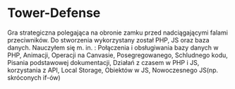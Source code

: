 # Tower-Defense
Gra strategiczna polegająca na obronie zamku przed nadciągającymi falami przeciwników.
Do stworzenia wykorzystany został PHP, JS oraz baza danych.
Nauczyłem się m. in. :
Połączenia i obsługiwania bazy danych w PHP,
Animacji,
Operacji na Canvasie,
Posegregowanego, Schludnego kodu,
Pisania podstawowej dokumentacji,
Działań z czasem w PHP i JS,
korzystania z API,
Local Storage,
Obiektów w JS,
Nowoczesnego JS(np. skróconych if-ów)
